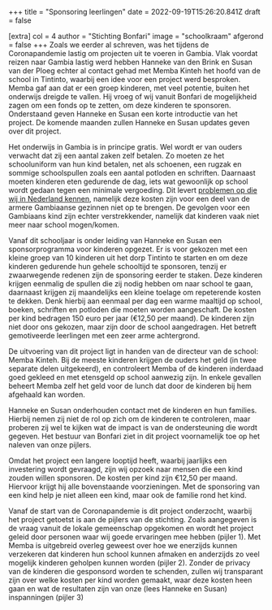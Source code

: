 +++
title = "Sponsoring leerlingen"
date = 2022-09-19T15:26:20.841Z
draft = false

[extra]
col = 4
author = "Stichting Bonfari"
image = "schoolkraam"
afgerond = false
+++
Zoals we eerder al schreven, was het tijdens de Coronapandemie lastig om projecten uit te voeren in Gambia. Vlak voordat reizen naar Gambia lastig werd hebben Hanneke van den Brink en Susan van der Ploeg echter al contact gehad met Memba Kinteh het hoofd van de school in Tintinto, waarbij een idee voor een project werd besproken. Memba gaf aan dat er een groep kinderen, met veel potentie, buiten het onderwijs dreigde te vallen. Hij vroeg of wij vanuit Bonfari de mogelijkheid zagen om een fonds op te zetten, om deze kinderen te sponsoren. Onderstaand geven Hanneke en Susan een korte introductie van het project. De komende maanden zullen Hanneke en Susan updates geven over dit project.

Het onderwijs in Gambia is in principe gratis. Wel wordt er van ouders verwacht dat zij een aantal zaken zelf betalen. Zo moeten ze het schooluniform van hun kind betalen, net als schoenen, een rugzak en sommige schoolspullen zoals een aantal potloden en schriften. Daarnaast moeten kinderen eten gedurende de dag, iets wat gewoonlijk op school wordt gedaan tegen een minimale vergoeding. Dit levert [problemen op die wij in Nederland kennen](https://www.poraad.nl/nieuws-en-achtergronden/wetgeving-vrijwillige-ouderbijdrage-wordt-aangescherpt-waar-moeten-scholen), namelijk deze kosten zijn voor een deel van de armere Gambiaanse gezinnen niet op te brengen. De gevolgen voor een Gambiaans kind zijn echter verstrekkender, namelijk dat kinderen vaak niet meer naar school mogen/komen.

Vanaf dit schooljaar is onder leiding van Hanneke en Susan een sponsorprogramma voor kinderen opgezet. Er is voor gekozen met een kleine groep van 10 kinderen uit het dorp Tintinto te starten en om deze kinderen gedurende hun gehele schooltijd te sponsoren, tenzij er zwaarwegende redenen zijn de sponsoring eerder te staken. Deze kinderen krijgen eenmalig de spullen die zij nodig hebben om naar school te gaan, daarnaast krijgen zij maandelijks een kleine toelage om repeterende kosten te dekken. Denk hierbij aan eenmaal per dag een warme maaltijd op school, boeken, schriften en potloden die moeten worden aangeschaft. De kosten per kind bedragen 150 euro per jaar (€12,50 per maand). De kinderen zijn niet door ons gekozen, maar zijn door de school aangedragen. Het betreft gemotiveerde leerlingen met een zeer arme achtergrond.

De uitvoering van dit project ligt in handen van de directeur van de school: Memba Kinteh. Bij de meeste kinderen krijgen de ouders het geld (in twee separate delen uitgekeerd), en controleert Memba of de kinderen inderdaad goed gekleed en met etensgeld op school aanwezig zijn. In enkele gevallen beheert Memba zelf het geld voor de lunch dat door de kinderen bij hem afgehaald kan worden.

Hanneke en Susan onderhouden contact met de kinderen en hun families. Hierbij nemen zij niet de rol op zich om de kinderen te controleren, maar pr[](<>)oberen zij wel te kijken wat de impact is van de ondersteuning die wordt gegeven. Het bestuur van Bonfari ziet in dit project voornamelijk toe op het naleven van onze pijlers.

Omdat het project een langere looptijd heeft, waarbij jaarlijks een investering wordt gevraagd, zijn wij opzoek naar mensen die een kind zouden willen sponsoren. De kosten per kind zijn €12,50 per maand. Hiervoor krijgt hij alle bovenstaande voorzieningen. Met de sponsoring van een kind help je niet alleen een kind, maar ook de familie rond het kind.

Vanaf de start van de Coronapandemie is dit project onderzocht, waarbij het project getoetst is aan de pijlers van de stichting. Zoals aangegeven is de vraag vanuit de lokale gemeenschap opgekomen en wordt het project geleid door personen waar wij goede ervaringen mee hebben (pijler 1). Met Memba is uitgebreid overleg geweest over hoe we enerzijds kunnen verzekeren dat kinderen hun school kunnen afmaken en anderzijds zo veel mogelijk kinderen geholpen kunnen worden (pijler 2). Zonder de privacy van de kinderen die gesponsord worden te schenden, zullen wij transparant zijn over welke kosten per kind worden gemaakt, waar deze kosten heen gaan en wat de resultaten zijn van onze (lees Hanneke en Susan) inspanningen (pijler 3)
